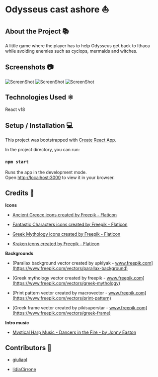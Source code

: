 # Odysseus cast ashore ⛵

## About the Project 📚

A little game where the player has to help Odysseus get back to Ithaca while avoiding enemies such as cyclops, mermaids and witches.

## Screenshots 📷

![ScreenShot](src/assets/tutorial/tap.gif) ![ScreenShot](src/assets/tutorial/game_over_clouds.gif) ![ScreenShot](src/assets/tutorial/game_over_kraken.gif)

## Technologies Used ⚛️ 

React v18

## Setup / Installation 💻

This project was bootstrapped with [Create React App](https://github.com/facebook/create-react-app).

In the project directory, you can run:
### `npm start`
Runs the app in the development mode.\
Open [http://localhost:3000](http://localhost:3000) to view it in your browser.

## Credits 📝

**Icons**

* [Ancient Greece icons created by Freepik - Flaticon](https://www.flaticon.com/packs/ancient-greece-18)

* [Fantastic Characters icons created by Freepik - Flaticon](https://www.flaticon.com/packs/fantastic-characters-12)

* [Greek Mythology icons created by Freepik - Flaticon](https://www.flaticon.com/packs/greek-mythology-55)

* [Kraken icons created by Freepik - Flaticon](https://www.flaticon.com/free-icons/kraken)

**Backgrounds**

* [Parallax background vector created by upklyak - www.freepik.com](https://www.freepik.com/vectors/parallax-background)

* [Greek mythology vector created by freepik - www.freepik.com](https://www.freepik.com/vectors/greek-mythology)

* [Print pattern vector created by macrovector - www.freepik.com](https://www.freepik.com/vectors/print-pattern)

* [Greek frame vector created by pikisuperstar - www.freepik.com](https://www.freepik.com/vectors/greek-frame)

**Intro music**

* [Mystical Harp Music - Dancers in the Fire - by Jonny Easton](https://www.youtube.com/watch?v=U3n9EQJ6YXs)

## Contributors 👭

* [giuliapl](https://github.com/giuliapl)

* [lidiaCirrone](https://github.com/lidiaCirrone)
